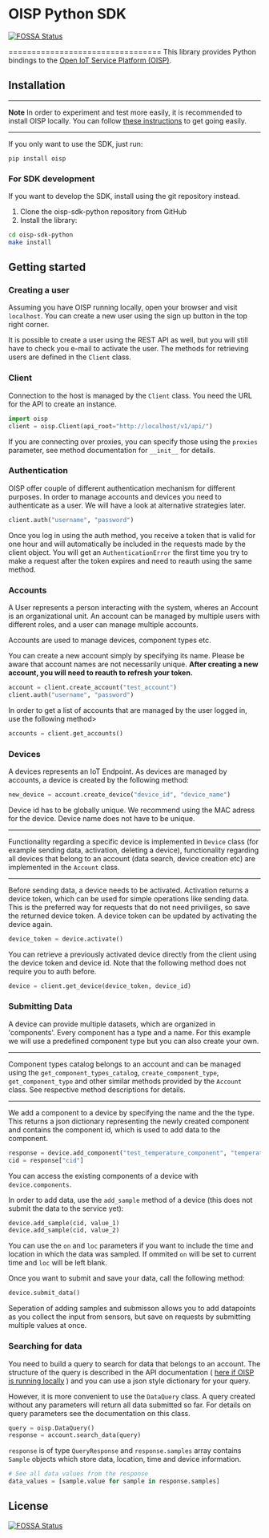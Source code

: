 # OISP Python SDK
[![FOSSA Status](https://app.fossa.com/api/projects/git%2Bgithub.com%2FOpen-IoT-Service-Platform%2Foisp-sdk-python.svg?type=shield)](https://app.fossa.com/projects/git%2Bgithub.com%2FOpen-IoT-Service-Platform%2Foisp-sdk-python?ref=badge_shield)

=================================
This library provides Python bindings to the [Open IoT Service Platform (OISP)](https://github.com/Open-IoT-Service-Platform).

## Installation

---
**Note**
In order to experiment and test more easily, it is recommended to install OISP locally.
You can follow [these instructions](https://github.com/Open-IoT-Service-Platform/platform-launcher) to get going easily.

---

If you only want to use the SDK, just run:
```
pip install oisp
```

### For SDK development

If you want to develop the SDK, install using the git repository instead.

1. Clone the oisp-sdk-python repository from GitHub
2. Install the library:

``` bash
cd oisp-sdk-python
make install
```

## Getting started

### Creating a user
Assuming you have OISP running locally, open your browser and visit `localhost`. You can create a new user using the sign up button in the top right corner.

It is possible to create a user using the REST API as well, but you will still have to check you e-mail to activate the user. The methods for retrieving users are defined in the `Client` class.

### Client
Connection to the host is managed by the `Client` class. You need the URL for the API to create an instance.

``` python
import oisp
client = oisp.Client(api_root="http://localhost/v1/api/")
```

If you are connecting over proxies, you can specify those using the `proxies` parameter, see method documentation for `__init__` for details.

### Authentication

OISP offer couple of different authentication mechanism for different purposes. In order to manage accounts and devices you need to authenticate as a user. We will have a look at alternative strategies later.

``` python
client.auth("username", "password")
```

Once you log in using the auth method, you receive a token that is valid for one hour and will automatically be included in the requests made by the client object. You will get an `AuthenticationError` the first time you try to make a request after the token expires and need to reauth using the same method.

### Accounts
A User represents a person interacting with the system, wheres an Account is an organizational unit. An account can be managed by multiple users with different roles, and a user can manage multiple accounts.

Accounts are used to manage devices, component types etc.

You can create a new account simply by specifying its name. Please be aware that account names are not necessarily unique. **After creating a new account, you will need to reauth to refresh your token.**
``` python
account = client.create_account("test_account")
client.auth("username", "password")
```

In order to get a list of accounts that are managed by the user logged in, use the following method>
``` python
accounts = client.get_accounts()
```

### Devices
A devices represents an IoT Endpoint. As devices are managed by accounts, a device is created by the following method:
``` python
new_device = account.create_device("device_id", "device_name")
```
Device id has to be globally unique. We recommend using the MAC adress for the device. Device name does not have to be unique.

---
Functionality regarding a specific device is implemented in `Device` class (for example sending data, activation, deleting a device), functionality regarding all devices that belong to an account (data search, device creation etc) are implemented in the `Account` class.

---

Before sending data, a device needs to be activated. Activation returns a device token, which can be used for simple operations like sending data. This is the preferred way for requests that do not need priviliges, so save the returned device token. A device token can be updated by activating the device again.
``` python
device_token = device.activate()
```

You can retrieve a previously activated device directly from the client using the device token and device id. Note that the following method does not require you to auth before.
``` python
device = client.get_device(device_token, device_id)
```

### Submitting Data
A device can provide multiple datasets, which are organized in 'components'. Every component has a type and a name. For this example we will use a predefined component type but you can also create your own.

---
Component types catalog belongs to an account and can be managed using the `get_component_types_catalog`, `create_component_type`, `get_component_type` and other similar methods provided by the `Account` class. See respective method descriptions for details.

---
We add a component to a device by specifying the name and the the type. This returns a json dictionary representing the newly created component and contains the component id, which is used to add data to the component.
``` python
response = device.add_component("test_temperature_component", "temperature.v1.0")
cid = response["cid"]
```
You can access the existing components of a device with `device.components`.

In order to add data, use the `add_sample` method of a device (this does not submit the data to the service yet):
``` python
device.add_sample(cid, value_1)
device.add_sample(cid, value_2)
```
You can use the `on` and `loc` parameters if you want to include the time and location in which the data was sampled. If ommited `on` will be set to current time and `loc` will be left blank.

Once you want to submit and save your data, call the following method:
``` python
device.submit_data()
```
Seperation of adding samples and submisson allows you to add datapoints as you collect the input from sensors, but save on requests by submitting multiple values at once.

### Searching for data
You need to build a query to search for data that belongs to an account. The structure of the query is described in the API documentation ( [here if OISP is running locally](http://localhost/ui/public/api.html) ) and you can use a json style dictionary for your query.

However, it is more convenient to use the `DataQuery` class. A query created without any parameters will return all data submitted so far. For details on query parameters see the documentation on this class.

``` python
query = oisp.DataQuery()
response = account.search_data(query)
```

`response` is of type `QueryResponse` and `response.samples` array contains `Sample` objects which store data, location, time and device information.

``` python
# See all data values from the response
data_values = [sample.value for sample in response.samples]
```

## License
[![FOSSA Status](https://app.fossa.com/api/projects/git%2Bgithub.com%2FOpen-IoT-Service-Platform%2Foisp-sdk-python.svg?type=shield)](https://app.fossa.com/projects/git%2Bgithub.com%2FOpen-IoT-Service-Platform%2Foisp-sdk-python?ref=badge_shield)

